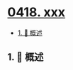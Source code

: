 # [0418. xxx](https://github.com/Tdahuyou/TNotes.leetcode/tree/main/notes/0418.%20xxx)

<!-- region:toc -->

- [1. 📝 概述](#1--概述)

<!-- endregion:toc -->

## 1. 📝 概述
